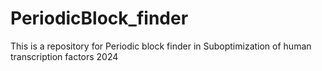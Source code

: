 # PeriodicBlock_finder
This is a repository for Periodic block finder in Suboptimization of human transcription factors 2024
